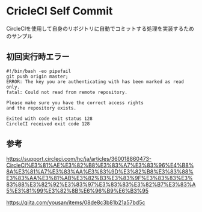# CricleCI Self Commit

CircleCIを使用して自身のリポジトリに自動でコミットする処理を実装するためのサンプル

## 初回実行時エラー

```shell
#!/bin/bash -eo pipefail
git push origin master;
ERROR: The key you are authenticating with has been marked as read only.
fatal: Could not read from remote repository.

Please make sure you have the correct access rights
and the repository exists.

Exited with code exit status 128
CircleCI received exit code 128
```

## 参考

https://support.circleci.com/hc/ja/articles/360018860473-CircleCI%E3%81%AE%E3%82%B8%E3%83%A7%E3%83%96%E4%B8%8A%E3%81%A7%E3%83%AA%E3%83%9D%E3%82%B8%E3%83%88%E3%83%AA%E3%81%AB%E3%82%B3%E3%83%9F%E3%83%83%E3%83%88%E3%82%92%E3%83%97%E3%83%83%E3%82%B7%E3%83%A5%E3%81%99%E3%82%8B%E6%96%B9%E6%B3%95

https://qiita.com/yousan/items/08de8c3b81b21a57bd5c

